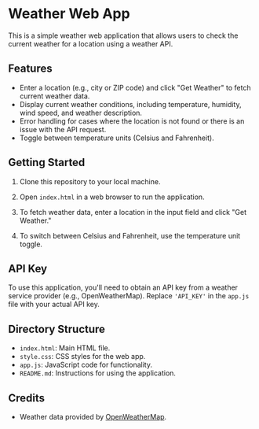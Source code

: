 # Weather Web App

This is a simple weather web application that allows users to check the current weather for a location using a weather API.

## Features

- Enter a location (e.g., city or ZIP code) and click "Get Weather" to fetch current weather data.
- Display current weather conditions, including temperature, humidity, wind speed, and weather description.
- Error handling for cases where the location is not found or there is an issue with the API request.
- Toggle between temperature units (Celsius and Fahrenheit).

## Getting Started

1. Clone this repository to your local machine.

2. Open `index.html` in a web browser to run the application.

3. To fetch weather data, enter a location in the input field and click "Get Weather."

4. To switch between Celsius and Fahrenheit, use the temperature unit toggle.

## API Key

To use this application, you'll need to obtain an API key from a weather service provider (e.g., OpenWeatherMap). Replace `'API_KEY'` in the `app.js` file with your actual API key.

## Directory Structure

- `index.html`: Main HTML file.
- `style.css`: CSS styles for the web app.
- `app.js`: JavaScript code for functionality.
- `README.md`: Instructions for using the application.

## Credits

- Weather data provided by [OpenWeatherMap](https://openweathermap.org/).
